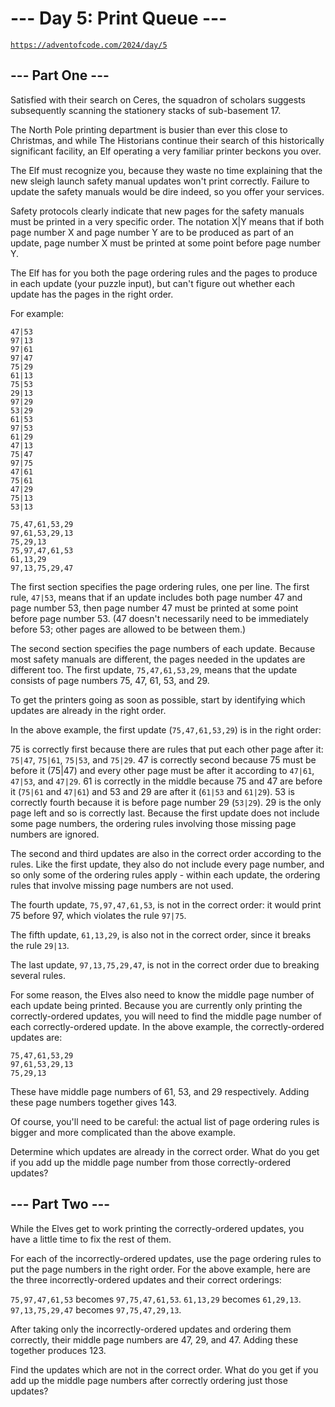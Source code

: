 # --- Day 5: Print Queue ---

[`https://adventofcode.com/2024/day/5`](https://adventofcode.com/2024/day/5)

## --- Part One ---

Satisfied with their search on Ceres, the squadron of scholars suggests
subsequently scanning the stationery stacks of sub-basement 17.

The North Pole printing department is busier than ever this close to Christmas,
and while The Historians continue their search of this historically significant
facility, an Elf operating a very familiar printer beckons you over.

The Elf must recognize you, because they waste no time explaining that the new
sleigh launch safety manual updates won't print correctly. Failure to update
the safety manuals would be dire indeed, so you offer your services.

Safety protocols clearly indicate that new pages for the safety manuals must be
printed in a very specific order. The notation X|Y means that if both page
number X and page number Y are to be produced as part of an update, page number
X must be printed at some point before page number Y.

The Elf has for you both the page ordering rules and the pages to produce in
each update (your puzzle input), but can't figure out whether each update has
the pages in the right order.

For example:

```text
47|53
97|13
97|61
97|47
75|29
61|13
75|53
29|13
97|29
53|29
61|53
97|53
61|29
47|13
75|47
97|75
47|61
75|61
47|29
75|13
53|13

75,47,61,53,29
97,61,53,29,13
75,29,13
75,97,47,61,53
61,13,29
97,13,75,29,47
```

The first section specifies the page ordering rules, one per line. The first
rule, `47|53`, means that if an update includes both page number 47 and page
number 53, then page number 47 must be printed at some point before page number 53. (47 doesn't necessarily need to be immediately before 53; other pages are
allowed to be between them.)

The second section specifies the page numbers of each update. Because most
safety manuals are different, the pages needed in the updates are different
too. The first update, `75,47,61,53,29`, means that the update consists of page
numbers 75, 47, 61, 53, and 29.

To get the printers going as soon as possible, start by identifying which
updates are already in the right order.

In the above example, the first update (`75,47,61,53,29`) is in the right order:

75 is correctly first because there are rules that put each other page after
it: `75|47`, `75|61`, `75|53`, and `75|29`. 47 is correctly second because 75
must be before it (75|47) and every other page must be after it according to
`47|61`, `47|53`, and `47|29`. 61 is correctly in the middle because 75 and 47
are before it (`75|61` and `47|61`) and 53 and 29 are after it (`61|53` and `61|29`).
53 is correctly fourth because it is before page number 29 (`53|29`). 29 is the
only page left and so is correctly last. Because the first update does not
include some page numbers, the ordering rules involving those missing page
numbers are ignored.

The second and third updates are also in the correct order according to the
rules. Like the first update, they also do not include every page number, and
so only some of the ordering rules apply - within each update, the ordering
rules that involve missing page numbers are not used.

The fourth update, `75,97,47,61,53`, is not in the correct order: it would print
75 before 97, which violates the rule `97|75`.

The fifth update, `61,13,29`, is also not in the correct order, since it breaks
the rule `29|13`.

The last update, `97,13,75,29,47`, is not in the correct order due to breaking
several rules.

For some reason, the Elves also need to know the middle page number of each
update being printed. Because you are currently only printing the
correctly-ordered updates, you will need to find the middle page number of each
correctly-ordered update. In the above example, the correctly-ordered updates
are:

```text
75,47,61,53,29
97,61,53,29,13
75,29,13
```

These have middle page numbers of 61, 53, and 29 respectively. Adding these
page numbers together gives 143.

Of course, you'll need to be careful: the actual list of page ordering rules is
bigger and more complicated than the above example.

Determine which updates are already in the correct order. What do you get if
you add up the middle page number from those correctly-ordered updates?

## --- Part Two ---

While the Elves get to work printing the correctly-ordered
updates, you have a little time to fix the rest of them.

For each of the incorrectly-ordered updates, use the page ordering rules to put
the page numbers in the right order. For the above example, here are the three
incorrectly-ordered updates and their correct orderings:

`75,97,47,61,53` becomes `97,75,47,61,53`.
`61,13,29` becomes `61,29,13`.
`97,13,75,29,47` becomes `97,75,47,29,13`.

After taking only the incorrectly-ordered updates and ordering them correctly,
their middle page numbers are 47, 29, and 47. Adding these together produces 123.

Find the updates which are not in the correct order. What do you get if you add
up the middle page numbers after correctly ordering just those updates?
